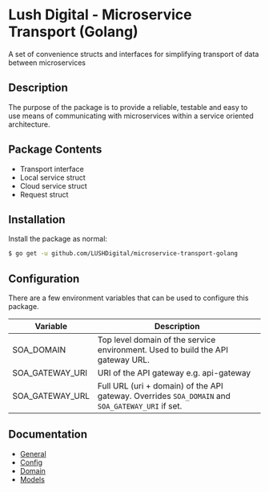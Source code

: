 # Lush Digital - Microservice Transport (Golang)
A set of convenience structs and interfaces for simplifying transport of data between microservices

## Description
The purpose of the package is to provide a reliable, testable and easy to use means of communicating with microservices
within a service oriented architecture.

## Package Contents
* Transport interface
* Local service struct
* Cloud service struct
* Request struct

## Installation
Install the package as normal:

```bash
$ go get -u github.com/LUSHDigital/microservice-transport-golang
```

## Configuration
There are a few environment variables that can be used to configure this package.

| Variable        | Description                                                                                      |
|-----------------|--------------------------------------------------------------------------------------------------|
| SOA_DOMAIN      | Top level domain of the service environment. Used to build the API gateway URL.                  |
| SOA_GATEWAY_URI | URI of the API gateway e.g. api-gateway                                                          |
| SOA_GATEWAY_URL | Full URL (uri + domain) of the API gateway. Overrides `SOA_DOMAIN` and `SOA_GATEWAY_URI` if set. |

## Documentation
* [General](https://godoc.org/github.com/LUSHDigital/microservice-transport-golang)
* [Config](https://godoc.org/github.com/LUSHDigital/microservice-transport-golang/config)
* [Domain](https://godoc.org/github.com/LUSHDigital/microservice-transport-golang/domain)
* [Models](https://godoc.org/github.com/LUSHDigital/microservice-transport-golang/models)